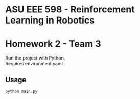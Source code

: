 # ASU EEE 598 - Reinforcement Learning in Robotics
# Homework 2 - Team 3

Run the project with Python.  
Requires environment.yaml

## Usage
```bash
python main.py